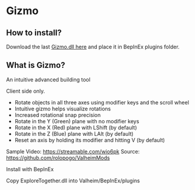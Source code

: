 # Gizmo
## How to install?
Download the last [Gizmo.dll here](https://github.com/galathil/Gizmo/releases/download/1.1.0/Gizmo.dll) and place it in BepInEx plugins folder.

## What is Gizmo?
An intuitive advanced building tool

Client side only.

- Rotate objects in all three axes using modifier keys and the scroll wheel
- Intuitive gizmo helps visualize rotations
- Increased rotational snap precision
- Rotate in the Y (Green) plane with no modifier keys
- Rotate in the X (Red) plane with LShift (by default)
- Rotate in the Z (Blue) plane with LAlt (by default)
- Reset an axis by holding its modifier and hitting V (by default)

Sample Video: https://streamable.com/wio6pk
Source: https://github.com/rolopogo/ValheimMods

Install with BepInEx

Copy ExploreTogether.dll into Valheim/BepInEx/plugins
